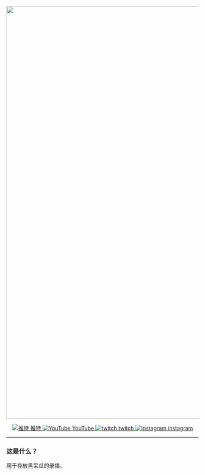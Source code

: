 <p align="center">
    <img src="https://jsd.cdn.zzko.cn/gh/soulmatelh/freeFQ@main/%E9%BB%91%E5%91%86%E7%93%9C.jpg" alt="雪宝" width=1080/>
</p>
<p align="center">
  <a href="https://twitter.com/hitome_hooo"><img src="https://raw.githubusercontent.com/soulmatelh/freeFQ/blob/main/Twitter.ico" 
  alt="推特"> 推特 <a href="https://www.youtube.com/channel/UCW-54qFSvFWHpiTyEtM2H6Q"><img src="https://raw.githubusercontent.com/soulmatelh/freeFQ/blob/main/Youtube.ico" alt="YouTube"> YouTube <a href="https://www.twitch.tv/hitome_chan"><img src="https://raw.githubusercontent.com/soulmatelh/freeFQ/blob/main/Twitch.ico" alt="twitch"> twitch  <a href="https://www.instagram.com/hitome_hooo/"><img src="https://raw.githubusercontent.com/soulmatelh/freeFQ/blob/main/Instagram.ico" alt="instagram"> instagram </a>
  </a>
</p>

---

### 这是什么？

用于存放黑呆瓜的录播。
